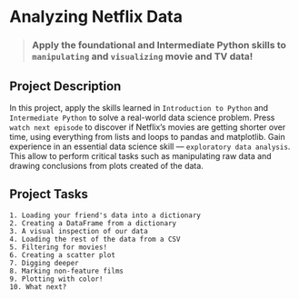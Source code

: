 # Analyzing Netflix Data

> ### Apply the foundational and Intermediate Python skills to `manipulating` and `visualizing` movie and TV data!

## Project Description

In this project, apply the skills learned in `Introduction to Python` and `Intermediate Python` to solve a real-world data science problem.
Press `watch next episode` to discover if Netflix’s movies are getting shorter over time, using everything from lists and loops to pandas and matplotlib.
Gain experience in an essential data science skill — `exploratory data analysis`. 
This allow to perform critical tasks such as manipulating raw data and drawing conclusions from plots created of the data.

## Project Tasks

    1. Loading your friend's data into a dictionary
    2. Creating a DataFrame from a dictionary
    3. A visual inspection of our data
    4. Loading the rest of the data from a CSV
    5. Filtering for movies!
    6. Creating a scatter plot
    7. Digging deeper
    8. Marking non-feature films
    9. Plotting with color!
    10. What next?
